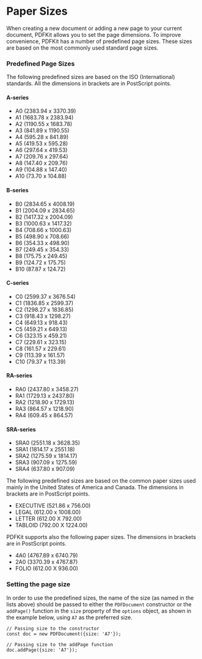 # Paper Sizes

When creating a new document or adding a new page to your current document, PDFKit allows you to set the page dimensions. To improve convenience, PDFKit has a number of predefined page sizes. These sizes are based on the most commonly used standard page sizes. 

### Predefined Page Sizes

The following predefined sizes are based on the ISO (International) standards. All the dimensions in brackets are in PostScript points. 

#### A-series

* A0 (2383.94 x 3370.39)
* A1 (1683.78 x 2383.94)
* A2 (1190.55 x 1683.78)
* A3 (841.89 x 1190.55)
* A4 (595.28 x 841.89)
* A5 (419.53 x 595.28)
* A6 (297.64 x 419.53)
* A7 (209.76 x 297.64)
* A8 (147.40 x 209.76)
* A9 (104.88 x 147.40)
* A10 (73.70 x 104.88)

#### B-series

* B0 (2834.65 x 4008.19)
* B1 (2004.09 x 2834.65)
* B2 (1417.32 x 2004.09)
* B3 (1000.63 x 1417.32)
* B4 (708.66 x 1000.63)
* B5 (498.90 x 708.66)
* B6 (354.33 x 498.90)
* B7 (249.45 x 354.33)
* B8 (175.75 x 249.45)
* B9 (124.72 x 175.75)
* B10 (87.87 x 124.72)

#### C-series

* C0 (2599.37 x 3676.54)
* C1 (1836.85 x 2599.37)
* C2 (1298.27 x 1836.85)
* C3 (918.43 x 1298.27)
* C4 (649.13 x 918.43)
* C5 (459.21 x 649.13)
* C6 (323.15 x 459.21)
* C7 (229.61 x 323.15)
* C8 (161.57 x 229.61)
* C9 (113.39 x 161.57)
* C10 (79.37 x 113.39)

#### RA-series

* RA0 (2437.80 x 3458.27)
* RA1 (1729.13 x 2437.80)
* RA2 (1218.90 x 1729.13)
* RA3 (864.57 x 1218.90)
* RA4 (609.45 x 864.57)

#### SRA-series

* SRA0 (2551.18 x 3628.35)
* SRA1 (1814.17 x 2551.18)
* SRA2 (1275.59 x 1814.17)
* SRA3 (907.09 x 1275.59)
* SRA4 (637.80 x 907.09)

The following predefined sizes are based on the common paper sizes used mainly in the United States of America and Canada. The dimensions in brackets are in PostScript points. 

* EXECUTIVE (521.86 x 756.00)
* LEGAL (612.00 x 1008.00)
* LETTER (612.00 X 792.00)
* TABLOID (792.00 X 1224.00)

PDFKit supports also the following paper sizes. The dimensions in brackets are in PostScript points. 

* 4A0 (4767.89 x 6740.79)
* 2A0 (3370.39 x 4767.87)
* FOLIO (612.00 X 936.00)

### Setting the page size

In order to use the predefined sizes, the name of the size (as named in the lists above) should be passed to either the `PDFDocument` constructor or the `addPage()` function in the `size` property of the `options` object, as shown in the example below, using `A7` as the preferred size. 

    // Passing size to the constructor
    const doc = new PDFDocument({size: 'A7'});
        
    // Passing size to the addPage function
    doc.addPage({size: 'A7'});
